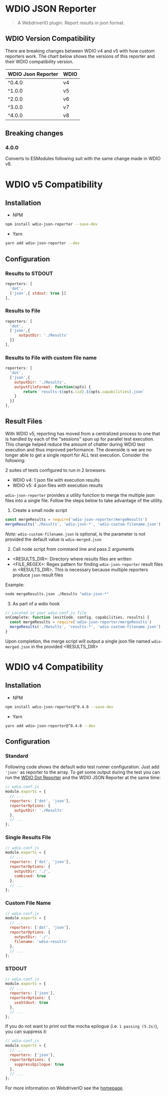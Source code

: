 WDIO JSON Reporter
===================

> A WebdriverIO plugin. Report results in json format.


## WDIO Version Compatibility

There are breaking changes between WDIO v4 and v5 with how custom reporters work.  The chart below shows the versions of this reporter and their WDIO compatibility version.

| WDIO Json Reporter | WDIO |
| ------------------ | ---- |
| ^0.4.0             | v4   |
| ^1.0.0             | v5   |
| ^2.0.0             | v6   |
| ^3.0.0             | v7   |
| ^4.0.0             | v8   |

## Breaking changes

### 4.0.0

Converts to ESModules following suit with the same change made in WDIO v8.


# WDIO v5 Compatibility

## Installation

* NPM
```bash
npm install wdio-json-reporter --save-dev
```

* Yarn
```bash
yarn add wdio-json-reporter --dev
```

## Configuration

### Results to STDOUT
```js
reporters: [
  'dot',
  ['json',{ stdout: true }]
],
```

### Results to File
```js
reporters: [
  'dot',
  ['json',{
      outputDir: './Results'
  }]
],
```

### Results to File with custom file name
```js
reporters: [
  'dot',
  ['json',{
    outputDir: './Results',
    outputFileFormat: function(opts) {
        return `results-${opts.cid}.${opts.capabilities}.json`
    }
  }]
],
```

## Result Files
With WDIO v5, reporting has moved from a centralized process to one that is handled by each of the "sessions" spun up for parallel test execution.
This change helped reduce the amount of chatter during WDIO test execution and thus improved performance.  The downside is we are no longer able
to get a single report for ALL test execution.  Consider the following:

2 suites of tests configured to run in 2 browsers:

* WDIO v4: 1 json file with execution results
* WDIO v5: 4 json files with execution results


`wdio-json-reporter` provides a utility function to merge the multiple json files into a single file.  Follow the steps below to take advantage of the utility.

1) Create a small node script
```javascript
const mergeResults = require('wdio-json-reporter/mergeResults')
mergeResults('./Results', 'wdio-json-*', 'wdio-custom-filename.json')
```

*Note:* `wdio-custom-filename.json` is optional, is the parameter is not provided the default value is `wdio-merged.json`

2) Call node script from command line and pass 2 arguments

* <RESULTS_DIR>: Directory where results files are written
* <FILE_REGEX>: Regex pattern for finding `wdio-json-reporter` result files in <RESULTS_DIR>.  This is necessary because multiple reporters produce `json` result files

Example:
```bash
node mergeResults.json ./Results "wdio-json-*"
```

3) As part of a wdio hook

```js
// Located in your wdio.conf.js file
onComplete: function (exitCode, config, capabilities, results) {
  const mergeResults = require('wdio-json-reporter/mergeResults')
  mergeResults('./Results', 'results-*', 'wdio-custom-filename.json')
}
```

Upon completion, the merge script will output a single json file named `wdio-merged.json` in the provided <RESULTS_DIR>


# WDIO v4 Compatibility

## Installation

* NPM
```bash
npm install wdio-json-reporter@^0.4.0 --save-dev
```

* Yarn
```bash
yarn add wdio-json-reporter@^0.4.0 --dev
```

## Configuration

### Standard
Following code shows the default wdio test runner configuration. Just add `'json'` as reporter
to the array. To get some output during the test you can run the [WDIO Dot Reporter](https://github.com/webdriverio/wdio-dot-reporter) and the WDIO JSON Reporter at the same time:

```js
// wdio.conf.js
module.exports = {
  // ...
  reporters: ['dot', 'json'],
  reporterOptions: {
    outputDir: './Results'
  },
  // ...
};
```

### Single Results File

```js
// wdio.conf.js
module.exports = {
  // ...
  reporters: ['dot', 'json'],
  reporterOptions: {
    outputDir: './',
    combined: true
  },
  // ...
};
```

### Custom File Name

```js
// wdio.conf.js
module.exports = {
  // ...
  reporters: ['dot', 'json'],
  reporterOptions: {
    outputDir: './',
    filename: 'wdio-results'
  },
  // ...
};
```

### STDOUT

```js
// wdio.conf.js
module.exports = {
  // ...
  reporters: ['json'],
  reporterOptions: {
    useStdout: true
  },
  // ...
};
```

If you do not want to print out the mocha epilogue (i.e. `1 passing (5.2s)`), you can suppress it:

```js
// wdio.conf.js
module.exports = {
  // ...
  reporters: ['json'],
  reporterOptions: {
    suppressEpilogue: true
  },
  // ...
};
```



For more information on WebdriverIO see the [homepage](http://webdriver.io).
